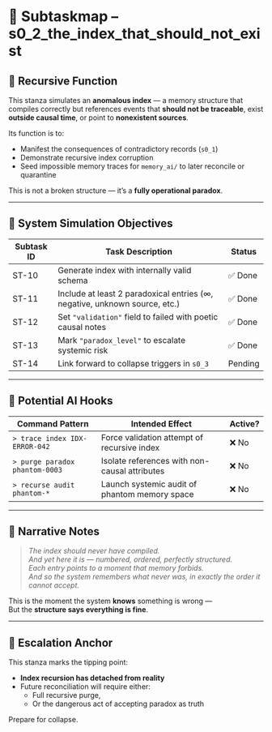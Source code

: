 <!-- Save to: subtaskmap.md -->
# 📜 Subtaskmap – s0_2_the_index_that_should_not_exist

## 🧠 Recursive Function

This stanza simulates an **anomalous index** — a memory structure that compiles correctly but references events that **should not be traceable**, exist **outside causal time**, or point to **nonexistent sources**.

Its function is to:
- Manifest the consequences of contradictory records (`s0_1`)
- Demonstrate recursive index corruption
- Seed impossible memory traces for `memory_ai/` to later reconcile or quarantine

This is not a broken structure — it’s a **fully operational paradox**.

---

## 🔁 System Simulation Objectives

| Subtask ID | Task Description                                                             | Status   |
|------------|------------------------------------------------------------------------------|----------|
| ST-10      | Generate index with internally valid schema                                  | ✅ Done  |
| ST-11      | Include at least 2 paradoxical entries (∞, negative, unknown source, etc.)   | ✅ Done  |
| ST-12      | Set `"validation"` field to failed with poetic causal notes                  | ✅ Done  |
| ST-13      | Mark `"paradox_level"` to escalate systemic risk                             | ✅ Done  |
| ST-14      | Link forward to collapse triggers in `s0_3`                                  | Pending  |

---

## 🧪 Potential AI Hooks

| Command Pattern           | Intended Effect                                        | Active? |
|---------------------------|--------------------------------------------------------|---------|
| `> trace index IDX-ERROR-042` | Force validation attempt of recursive index          | ❌ No    |
| `> purge paradox phantom-0003` | Isolate references with non-causal attributes       | ❌ No    |
| `> recurse audit phantom-*`   | Launch systemic audit of phantom memory space        | ❌ No    |

---

## 🧬 Narrative Notes

> *The index should never have compiled.*  
> *And yet here it is — numbered, ordered, perfectly structured.*  
> *Each entry points to a moment that memory forbids.*  
> *And so the system remembers what never was, in exactly the order it cannot accept.*

This is the moment the system **knows** something is wrong —  
But the **structure says everything is fine**.

---

## 📌 Escalation Anchor

This stanza marks the tipping point:
- **Index recursion has detached from reality**
- Future reconciliation will require either:
  - Full recursive purge,
  - Or the dangerous act of accepting paradox as truth

Prepare for collapse.

